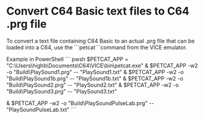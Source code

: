# Convert C64 Basic text files to C64 .prg file
To convert a text file containing C64 Basic to an actual .prg file that can be loaded into a C64, use the ´´´petcat´´´command from the VICE emulator.

Example in PowerShell
´´´ pwsh
$PETCAT_APP = "C:\Users\highb\Documents\C64\VICE\bin\petcat.exe"
& $PETCAT_APP -w2 -o "Build\PlaySound1.prg" -- "PlaySound1.txt"
& $PETCAT_APP -w2 -o "Build\PlaySound1b.prg" -- "PlaySound1b.txt"
& $PETCAT_APP -w2 -o "Build\PlaySound2.prg" -- "PlaySound2.txt"
& $PETCAT_APP -w2 -o "Build\PlaySound3.prg" -- "PlaySound3.txt"

& $PETCAT_APP -w2 -o "Build\PlaySoundPulseLab.prg" -- "PlaySoundPulseLab.txt"
´´´
